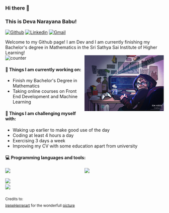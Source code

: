 ### Hi there 👋 
### This is Deva Narayana Babu!

[![Github](https://img.shields.io/badge/-Github-000?style=flat&logo=Github&logoColor=white)](https://github.com/dnb02)
[![Linkedin](https://img.shields.io/badge/-LinkedIn-blue?style=flat&logo=Linkedin&logoColor=white)](https://www.linkedin.com/in/deva-narayana-babu/)
[![Gmail](https://img.shields.io/badge/-Gmail-c14438?style=flat&logo=Gmail&logoColor=white)](mailto:dnb.ranjikaa@gmail.com)

Welcome to my Github page! I am Dev and I am currently finishing my Bachelor's degree in Mathematics in the Sri Sathya Sai Institute of Higher Learning!  
![counter](https://en2yvmcy89kmzwi.m.pipedream.net)
<img align="right" alt="img" src="https://github.com/dnb02/dnb02/blob/main/cover_image.jpg" width="50%" height="auto" />


#### 🌱 Things I am currently working on: 
- Finish my Bachelor's Degree in Mathematics  
- Taking online courses on Front End Development and Machine Learning 


#### :muscle: Things I am challenging myself with:
- Waking up earlier to make good use of the day
- Coding at least 4 hours a day
- Exercising 3 days a week
- Improving my CV with some education apart from university

#### :computer: Programming languages and tools: 
<p>
	<img width="50%" align="right" src="https://github-readme-stats.vercel.app/api?username=dnb02&show_icons=true&hide_border=true" />


<code><img width="10%" src="https://www.vectorlogo.zone/logos/python/python-ar21.svg"></code> 

 <!---
<code><img width="10%" src ="https://www.freeiconspng.com/img/28389"></code>
<code><img width="8%" src="https://www.vectorlogo.zone/logos/r-project/r-project-icon.svg"></code>
-->

<code><img width="10%" src="https://www.vectorlogo.zone/logos/mysql/mysql-ar21.svg"></code>
<br />
<code><img width="10%" src="https://www.vectorlogo.zone/logos/git-scm/git-scm-ar21.svg"></code>

</p>

<sub>Credits to: <br/>[IreneHerrerart](https://www.artstation.com/ireneherrera) for the wonderfull [picture](https://github.com/dnb02/dnb02/blob/main/cover_image.jpg)</sub>

